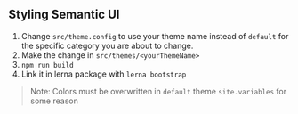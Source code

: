 ## Styling Semantic UI
1. Change `src/theme.config` to use your theme name instead of `default` for the specific category you are about to change.
1. Make the change in `src/themes/<yourThemeName>`
1. `npm run build`
1. Link it in lerna package with `lerna bootstrap`

> Note: Colors must be overwritten in `default` theme `site.variables` for some reason

